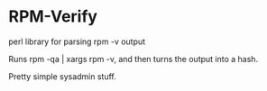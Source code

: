 # RPM-Verify

perl library for parsing rpm -v output

Runs rpm -qa | xargs rpm -v, and then turns the output into a hash.

Pretty simple sysadmin stuff.

